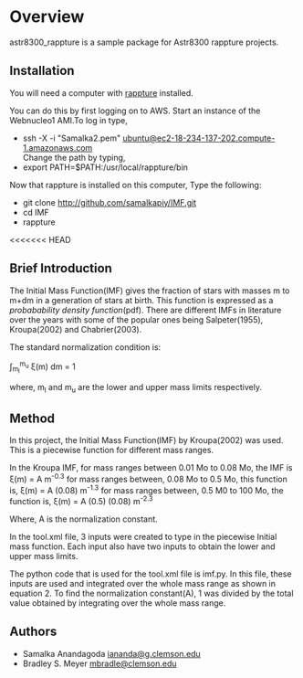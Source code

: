 Overview
========

astr8300_rappture is a sample package for Astr8300 rappture projects.

Installation
------------

You will need a computer with [rappture](https://nanohub.org/infrastructure/rappture/) installed.

You can do this by first logging on to AWS. Start an instance of the Webnucleo1 AMI.To log in type,
* ssh -X -i "Samalka2.pem" ubuntu@ec2-18-234-137-202.compute-1.amazonaws.com  
Change the path by typing, 
* export PATH=$PATH:/usr/local/rappture/bin

Now that rappture is installed on this computer, 
 Type the following:

* git clone http://github.com/samalkapiy/IMF.git
* cd IMF
* rappture

<<<<<<< HEAD
<h2> Brief Introduction </h2>

The Initial Mass Function(IMF) gives the fraction of stars with masses m to m+dm in a generation of stars at birth. This function is expressed as a <i> probabability density function</i>(pdf). There are different IMFs in literature over the years with some of the popular ones being Salpeter(1955), Kroupa(2002) and Chabrier(2003). 

The standard normalization condition is:

&int;<sub>m<sub>l</sub></sub><sup>m<sub>u</sub></sup> &xi;(m) dm = 1

where, m<sub>l</sub> and m<sub>u</sub> are the lower and upper mass limits respectively.  

<h2> Method </h2>

In this project, the Initial Mass Function(IMF) by Kroupa(2002) was used. This is a piecewise function for different mass ranges. 

In the Kroupa IMF, for mass ranges between 0.01 Mo to 0.08 Mo, the IMF is &xi;(m) = A m<sup>-0.3</sup> 
for mass ranges between, 0.08 Mo to 0.5 Mo, this function is, &xi;(m) = A (0.08) m<sup>-1.3</sup>
for mass ranges between, 0.5 M0 to 100 Mo, the function is, &xi;(m) = A (0.5) (0.08) m<sup>-2.3</sup>

Where, A is the normalization constant. 

In the tool.xml file, 3 inputs were created to type in the piecewise Initial mass function. Each input also have two inputs to obtain the lower and upper mass limits.

The python code that is used for the tool.xml file is imf.py. In this file, these inputs are used and integrated over the whole mass range as shown in equation 2. To find the normalization constant(A), 1 was divided by the total value obtained by integrating over the whole mass range. 

Authors
-------

- Samalka Anandagoda <iananda@g.clemson.edu>
- Bradley S. Meyer <mbradle@clemson.edu>
